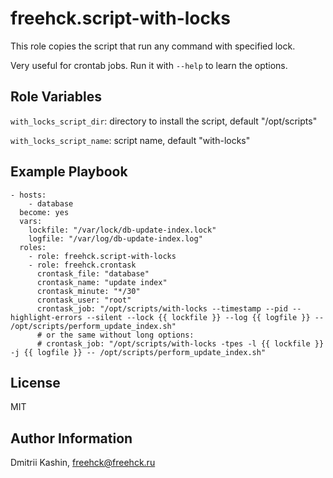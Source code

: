 freehck.script-with-locks
=========

This role copies the script that run any command with specified lock.

Very useful for crontab jobs. Run it with `--help` to learn the options.

Role Variables
--------------
`with_locks_script_dir`: directory to install the script, default "/opt/scripts"

`with_locks_script_name`: script name, default "with-locks"

Example Playbook
----------------

    - hosts:
        - database
      become: yes
	  vars:
	    lockfile: "/var/lock/db-update-index.lock"
		logfile: "/var/log/db-update-index.log"
      roles:
        - role: freehck.script-with-locks
		- role: freehck.crontask
		  crontask_file: "database"
		  crontask_name: "update index"
		  crontask_minute: "*/30"
		  crontask_user: "root"
		  crontask_job: "/opt/scripts/with-locks --timestamp --pid --highlight-errors --silent --lock {{ lockfile }} --log {{ logfile }} -- /opt/scripts/perform_update_index.sh"
		  # or the same without long options:
		  # crontask_job: "/opt/scripts/with-locks -tpes -l {{ lockfile }} -j {{ logfile }} -- /opt/scripts/perform_update_index.sh"

License
-------
MIT

Author Information
------------------
Dmitrii Kashin, <freehck@freehck.ru>
